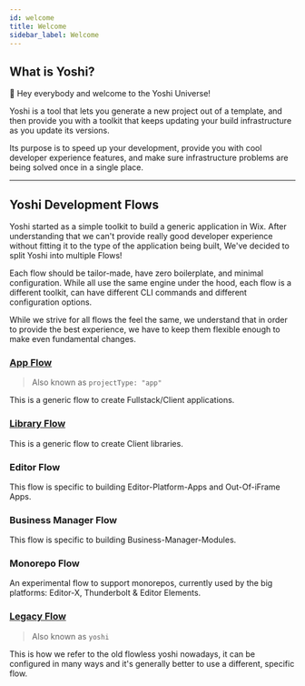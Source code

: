 ```yaml
---
id: welcome
title: Welcome
sidebar_label: Welcome
---
```


## What is Yoshi?
:wave: Hey everybody and welcome to the Yoshi Universe!

Yoshi is a tool that lets you generate a new project out of a template, and then provide you with a toolkit that keeps updating your build infrastructure as you update its versions.

Its purpose is to speed up your development, provide you with cool developer experience features, and make sure infrastructure problems are being solved once in a single place.

_____________________

## Yoshi Development Flows

Yoshi started as a simple toolkit to build a generic application in Wix. After understanding that we can't provide really good developer experience without fitting it to the type of the application being built, We've decided to split Yoshi into multiple Flows!

Each flow should be tailor-made, have zero boilerplate, and minimal configuration. While all use the same engine under the hood, each flow is a different toolkit, can have different CLI commands and different configuration options.

While we strive for all flows the feel the same, we understand that in order to provide the best experience, we have to keep them flexible enough to make even fundamental changes.

### [App Flow](app-flow.md)
> Also known as `projectType: "app"`

This is a generic flow to create Fullstack/Client applications.

### [Library Flow](library-flow.md)

This is a generic flow to create Client libraries.

### Editor Flow
This flow is specific to building Editor-Platform-Apps and Out-Of-iFrame Apps.

### Business Manager Flow
This flow is specific to building Business-Manager-Modules.

### Monorepo Flow
An experimental flow to support monorepos, currently used by the big platforms: Editor-X, Thunderbolt & Editor Elements.

### [Legacy Flow](legacy-flow.md)
> Also known as `yoshi`

This is how we refer to the old flowless yoshi nowadays, it can be configured in many ways and it's generally better to use a different, specific flow.
